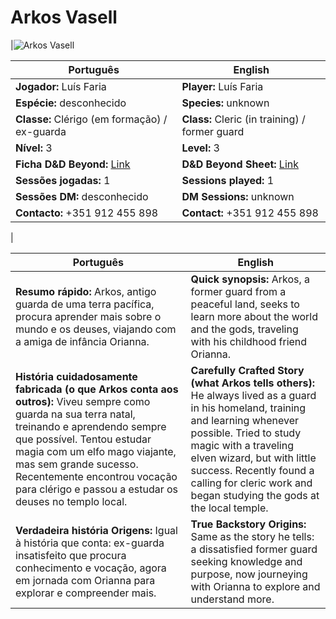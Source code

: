 # Arkos Vasell

|![Arkos Vasell](pc_arkos_vasell.png) 


| Português | English |
|-----------|---------|
| **Jogador:** Luís Faria | **Player:** Luís Faria |
| **Espécie:** desconhecido | **Species:** unknown |
| **Classe:** Clérigo (em formação) / ex-guarda | **Class:** Cleric (in training) / former guard |
| **Nível:** 3 | **Level:** 3 |
| **Ficha D&D Beyond:** [Link](https://www.dndbeyond.com/characters/139712043) | **D&D Beyond Sheet:** [Link](https://www.dndbeyond.com/characters/139712043) |
| **Sessões jogadas:** 1 | **Sessions played:** 1 |
| **Sessões DM:** desconhecido | **DM Sessions:** unknown |
| **Contacto:** +351 912 455 898 | **Contact:** +351 912 455 898 |

|

| Português | English |
|-----------|---------|
| **Resumo rápido:** Arkos, antigo guarda de uma terra pacífica, procura aprender mais sobre o mundo e os deuses, viajando com a amiga de infância Orianna. | **Quick synopsis:** Arkos, a former guard from a peaceful land, seeks to learn more about the world and the gods, traveling with his childhood friend Orianna. |
| **História cuidadosamente fabricada (o que Arkos conta aos outros):** Viveu sempre como guarda na sua terra natal, treinando e aprendendo sempre que possível. Tentou estudar magia com um elfo mago viajante, mas sem grande sucesso. Recentemente encontrou vocação para clérigo e passou a estudar os deuses no templo local. | **Carefully Crafted Story (what Arkos tells others):** He always lived as a guard in his homeland, training and learning whenever possible. Tried to study magic with a traveling elven wizard, but with little success. Recently found a calling for cleric work and began studying the gods at the local temple. |
| **Verdadeira história  Origens:** Igual à história que conta: ex-guarda insatisfeito que procura conhecimento e vocação, agora em jornada com Orianna para explorar e compreender mais. | **True Backstory  Origins:** Same as the story he tells: a dissatisfied former guard seeking knowledge and purpose, now journeying with Orianna to explore and understand more. |





